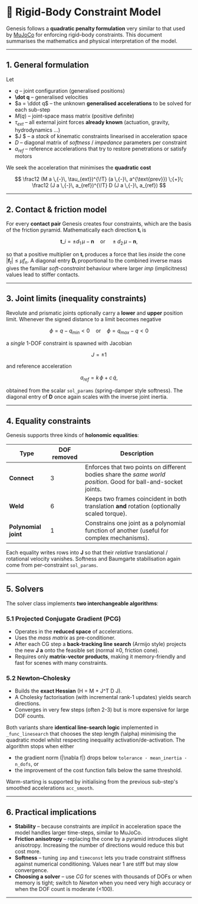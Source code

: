 # 🔗 Rigid-Body Constraint Model

Genesis follows a **quadratic penalty formulation** very similar to that used by [MuJoCo](https://mujoco.readthedocs.io/) for enforcing rigid–body constraints.  This document summarises the mathematics and physical interpretation of the model.

---

## 1. General formulation

Let

* $q$ – joint configuration (generalised positions)
* **\dot q** – generalised velocities
* $a = \ddot q$ – the unknown **generalised accelerations** to be solved for each sub-step
* $M(q)$ – joint-space mass matrix (positive definite)
* $\tau_{ext}$ – all external joint forces **already known** (actuation, gravity, hydrodynamics …)
* $J $ – a *stack* of kinematic constraints linearised in acceleration space
* $D$ – diagonal matrix of *softness* / *impedance* parameters per constraint
* $a_{ref}$ – reference accelerations that try to restore penetrations or satisfy motors

We seek the acceleration that minimises the **quadratic cost**

$$
    \frac12 (M a \,{-}\, \tau_{ext})^{\!T} (a \,{-}\, a^{\text{prev}}) 
    \;{+}\;
    \frac12 (J a \,{-}\, a_{ref})^{\!T} D (J a \,{-}\, a_{ref})
$$


---

## 2. Contact & friction model

For every **contact pair** Genesis creates four constraints, which are the basis of the friction pyramid. Mathematically each direction **tᵢ** is

$$
    \mathbf t\_i = \pm d_1\,\mu - \mathbf n \quad\text{or}\quad \pm d_2\,\mu - \mathbf n ,
$$

so that a positive multiplier on **tᵢ** produces a force that lies *inside* the cone $|\mathbf f_t| \le \mu f_n$.  A diagonal entry **Dᵢ** proportional to the combined inverse mass gives the familiar *soft-constraint* behaviour where larger *imp* (implicitness) values lead to stiffer contacts.

---

## 3. Joint limits (inequality constraints)

Revolute and prismatic joints optionally carry a **lower** and **upper** position limit.  Whenever the signed distance to a limit becomes negative

$$ \phi = q - q_{min} < 0 \quad\text{or}\quad \phi = q_{max} - q < 0 $$

a *single* 1-DOF constraint is spawned with Jacobian

$$ J = \pm 1 $$

and reference acceleration

$$ a_{ref} = k\,\phi + c \,\dot q, $$

obtained from the scalar `sol_params` (spring-damper style softness).  The diagonal entry of **D** once again scales with the inverse joint inertia.

---

## 4. Equality constraints

Genesis supports three kinds of **holonomic equalities**:

| Type | DOF removed | Description |
|------|-------------|-------------|
| **Connect** | 3 | Enforces that two points on different bodies share the *same world position*.  Good for ball-and-socket joints. |
| **Weld**    | 6 | Keeps two frames coincident in both translation **and** rotation (optionally scaled torque). |
| **Polynomial joint** | 1 | Constrains one joint as a polynomial function of another (useful for complex mechanisms). |

Each equality writes rows into **J** so that their *relative* translational / rotational velocity vanishes.  Softness and Baumgarte stabilisation again come from per-constraint `sol_params`.

---

## 5. Solvers

The solver class implements **two interchangeable algorithms**:

### 5.1 Projected Conjugate Gradient (PCG)

* Operates in the **reduced space** of accelerations.
* Uses the *mass matrix* as pre-conditioner.
* After each CG step a **back-tracking line search** (Armijo style) projects the new **J a** onto the feasible set (normal ≥0, friction cone).
* Requires only **matrix-vector products**, making it memory-friendly and fast for scenes with many constraints.

### 5.2 Newton–Cholesky

* Builds the **exact Hessian** \(H = M + J^T D J\).
* A Cholesky factorisation (with incremental rank-1 updates) yields search directions.
* Converges in very few steps (often 2-3) but is more expensive for large DOF counts.

Both variants share **identical line-search logic** implemented in `_func_linesearch` that chooses the step length \(\alpha\) minimising the quadratic model whilst respecting inequality activation/de-activation.  The algorithm stops when either

* the gradient norm \(|\nabla f|\) drops below `tolerance · mean_inertia · n_dofs`, or
* the improvement of the cost function falls below the same threshold.

Warm-starting is supported by initialising from the previous sub-step's smoothed accelerations `acc_smooth`.

---

## 6. Practical implications

* **Stability** – because constraints are *implicit* in acceleration space the model handles larger time-steps, similar to MuJoCo.
* **Friction anisotropy** – replacing the cone by a pyramid introduces slight anisotropy.  Increasing the number of directions would reduce this but cost more.
* **Softness** – tuning `imp` and `timeconst` lets you trade constraint stiffness against numerical conditioning.  Values near 1 are stiff but may slow convergence.
* **Choosing a solver** – use *CG* for scenes with thousands of DOFs or when memory is tight; switch to *Newton* when you need very high accuracy or when the DOF count is moderate (<100).

---
